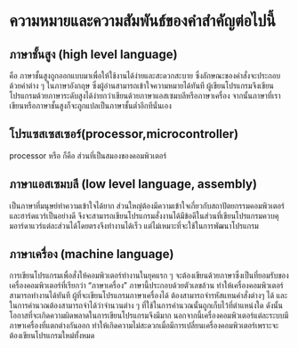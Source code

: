 # ความหมายและความสัมพันธ์ของคำสำคัญต่อไปนี้
## ภาษาชั้นสูง (high level language)
คือ ภาษาชั้นสูงถูกออกแบบมาเพื่อให้ใช้งานได้ง่ายและสะดวกสะบาย ซึ่งลักษณะของคำสั่งจะประกอบด้วยคำต่าง ๆ ในภาษาอังกฤษ 
ซึ่งผู้อ่านสามารถเข้าใจความหมายได้ทันที ผู้เขียนโปรแกรมจึงเขียนโปรแกรมด้วยภาษาระดับสูงได้ง่ายกว่าเขียนด้วยภาษาแอสเซมบลีหรือภาษาเครื่อง
จากนั้นภาษาที่เราเขียนหรือภาษาชั้นสูงก็จะถูกแปลเป็นภาษาชั้นต่ำอีกทีนั่นเอง

## โปรแซสเซสเซอร์(processor,microcontroller)
processor หรือ ก็คือ ส่วนที่เป็นสมองของคอมพิวเตอร์ 

## ภาษาแอสเซมบลี (low level language, assembly)
เป็นภาษาที่มนุษย์ทำความเข้าใจได้ยาก ส่วนใหญ่ต้องมีความเข้าใจเกี่ยวกับสถาปัตยกรรมคอมพิวเตอร์ และฮาร์ดแวร์เป็นอย่างดี
จึงจะสามารถเขียนโปรแกรมสั่งงานได้มีข้อดีในส่วนที่เขียนโปรแกรมควบคุมอาร์ดาแวร์แต่ละส่วนได้โดยตรงจึงทำงานได้เร็ว แต่ไม่เหมาะที่จะใช้ในการพัฒนาโปรแกรม

## ภาษาเครื่อง (machine language)
การเขียนโปรแกรมเพื่อสั่งให้คอมพิวเตอร์ทำงานในยุคแรก ๆ จะต้องเขียนด้วยภาษาซึ่งเป็นที่ยอมรับของเครื่องคอมพิวเตอร์ที่เรียกว่า “ภาษาเครื่อง” ภาษานี้ประกอบด้วยตัวเลขล้วน
ทำให้เครื่องคอมพิวเตอร์สามารถทำงานได้ทันที ผู้ที่จะเขียนโปรแกรมภาษาเครื่องได้ ต้องสามารถจำรหัสแทนคำสั่งต่างๆ ได้ และในการคำนวณต้องสามารถจำได้ว่าจำนวนต่าง ๆ 
ที่ใช้ในการคำนวณนั้นถูกเก็บไว้ที่ตำแหน่งใด ดังนั้นโอกาสที่จะเกิดความผิดพลาดในการเขียนโปรแกรมจึงมีมาก 
นอกจากนี้เครื่องคอมพิวเตอร์แต่ละระบบมีภาษาเครื่องที่แตกต่างกันออก ทำให้เกิดความไม่สะดวกเมื่อมีการเปลี่ยนเครื่องคอมพิวเตอร์เพราะจะต้องเขียนโปรแกรมใหม่ทั้งหมด
